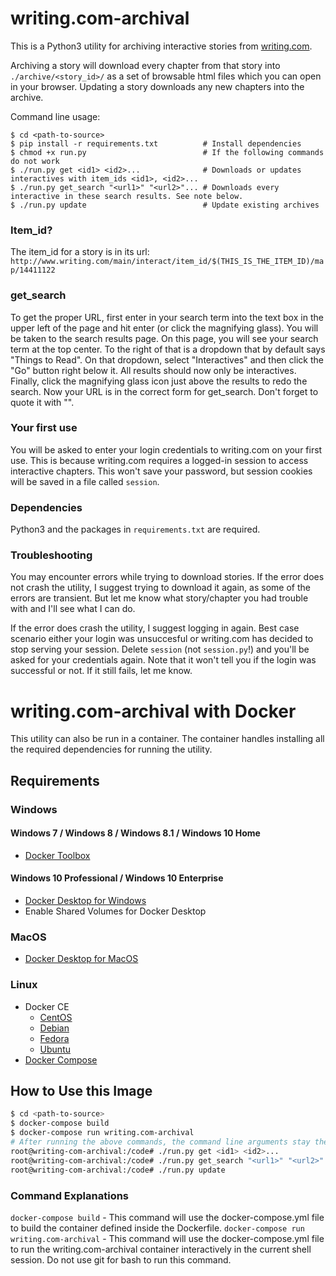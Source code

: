 
# writing.com-archival
This is a Python3 utility for archiving interactive stories from [writing.com](http://www.writing.com/).

Archiving a story will download every chapter from that story into `./archive/<story_id>/` as a set of browsable html files which you can open in your browser. Updating a story downloads any new chapters into the archive.

Command line usage:

```
$ cd <path-to-source> 
$ pip install -r requirements.txt          # Install dependencies
$ chmod +x run.py                          # If the following commands do not work
$ ./run.py get <id1> <id2>...              # Downloads or updates interactives with item_ids <id1>, <id2>...
$ ./run.py get_search "<url1>" "<url2>"... # Downloads every interactive in these search results. See note below.
$ ./run.py update                          # Update existing archives
```

### Item_id?

The item_id for a story is in its url: `http://www.writing.com/main/interact/item_id/$(THIS_IS_THE_ITEM_ID)/map/14411122`

### get_search

To get the proper URL, first enter in your search term into the text box in the upper left of the page and hit enter (or click the magnifying glass). You will be taken to the search results page. On this page, you will see your search term at the top center. To the right of that is a dropdown that by default says "Things to Read". On that dropdown, select "Interactives" and then click the "Go" button right below it. All results should now only be interactives. Finally, click the magnifying glass icon just above the results to redo the search. Now your URL is in the correct form for get_search. Don't forget to quote it with "".

### Your first use

You will be asked to enter your login credentials to writing.com on your first use. This is because writing.com requires a logged-in session to access interactive chapters. This won't save your password, but session cookies will be saved in a file called `session`. 

### Dependencies

Python3 and the packages in `requirements.txt` are required.

### Troubleshooting

You may encounter errors while trying to download stories. If the error does not crash the utility, I suggest trying to download it again, as some of the errors are transient. But let me know what story/chapter you had trouble with and I'll see what I can do.

If the error does crash the utility, I suggest logging in again. Best case scenario either your login was unsuccesful or writing.com has decided to stop serving your session. Delete `session` (not `session.py`!) and you'll be asked for your credentials again. Note that it won't tell you if the login was successful or not. If it still fails, let me know.
# writing.com-archival with Docker
This utility can also be run in a container. The container handles installing all the required dependencies for running the utility.
## Requirements
### Windows
#### Windows 7 / Windows 8 / Windows 8.1 / Windows 10 Home
- [Docker Toolbox](https://github.com/docker/toolbox/releases)
#### Windows 10 Professional / Windows 10 Enterprise
- [Docker Desktop for Windows](https://hub.docker.com/editions/community/docker-ce-desktop-windows)
- Enable Shared Volumes for Docker Desktop

### MacOS
- [Docker Desktop for MacOS](https://hub.docker.com/editions/community/docker-ce-desktop-mac)
### Linux
- Docker CE
  - [CentOS](https://docs.docker.com/install/linux/docker-ce/centos/)
  - [Debian](https://docs.docker.com/install/linux/docker-ce/debian/)
  - [Fedora](https://docs.docker.com/install/linux/docker-ce/fedora/)
  - [Ubuntu](https://docs.docker.com/install/linux/docker-ce/ubuntu/)
- [Docker Compose](https://docs.docker.com/compose/install/#linux)

## How to Use this Image
```bash
$ cd <path-to-source>
$ docker-compose build
$ docker-compose run writing.com-archival
# After running the above commands, the command line arguments stay the same.
root@writing-com-archival:/code# ./run.py get <id1> <id2>...              # Downloads or updates interactives with item_ids <id1>, <id2>...
root@writing-com-archival:/code# ./run.py get_search "<url1>" "<url2>"... # Downloads every interactive in these search results. See note below.
root@writing-com-archival:/code# ./run.py update                          # Update existing archives
```
### Command Explanations
`docker-compose build` - This command will use the docker-compose.yml file to build the container defined inside the Dockerfile.
`docker-compose run writing.com-archival` - This command will use the docker-compose.yml file to run the writing.com-archival container interactively in the current shell session. Do not use git for bash to run this command.
